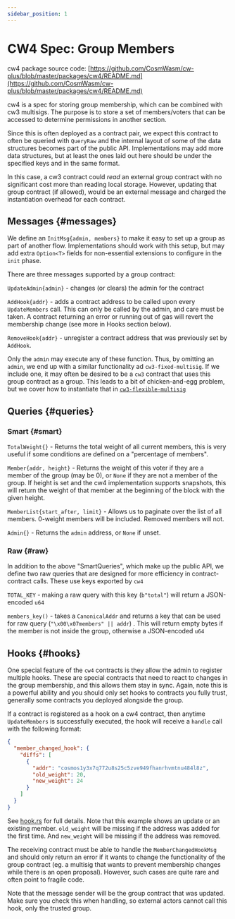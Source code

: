 ```yaml
---
sidebar_position: 1
---
```


# CW4 Spec: Group Members

cw4 package source
code: [https://github.com/CosmWasm/cw-plus/blob/master/packages/cw4/README.md](https://github.com/CosmWasm/cw-plus/blob/master/packages/cw4/README.md)

cw4 is a spec for storing group membership, which can be combined with cw3 multisigs. The purpose is to store a set of
members/voters that can be accessed to determine permissions in another section.

Since this is often deployed as a contract pair, we expect this contract to often be queried with `QueryRaw` and the
internal layout of some of the data structures becomes part of the public API. Implementations may add more data
structures, but at least the ones laid out here should be under the specified keys and in the same format.

In this case, a cw3 contract could *read* an external group contract with no significant cost more than reading local
storage. However, updating that group contract (if allowed), would be an external message and charged the instantiation
overhead for each contract.

## Messages {#messages}

We define an `InitMsg{admin, members}` to make it easy to set up a group as part of another flow. Implementations should
work with this setup, but may add extra `Option<T>` fields for non-essential extensions to configure in the `init`
phase.

There are three messages supported by a group contract:

`UpdateAdmin{admin}` - changes (or clears) the admin for the contract

`AddHook{addr}` - adds a contract address to be called upon every
`UpdateMembers` call. This can only be called by the admin, and care must be taken. A contract returning an error or
running out of gas will revert the membership change (see more in Hooks section below).

`RemoveHook{addr}` - unregister a contract address that was previously set by `AddHook`.

Only the `admin` may execute any of these function. Thus, by omitting an
`admin`, we end up with a similar functionality ad `cw3-fixed-multisig`. If we include one, it may often be desired to
be a `cw3` contract that uses this group contract as a group. This leads to a bit of chicken-and-egg problem, but we
cover how to instantiate that in
[`cw3-flexible-multisig`](../cw3/cw3-flex-spec.md)

## Queries {#queries}

### Smart {#smart}

`TotalWeight{}` - Returns the total weight of all current members, this is very useful if some conditions are defined on
a "percentage of members".

`Member{addr, height}` - Returns the weight of this voter if they are a member of the group (may be 0), or `None` if
they are not a member of the group. If height is set and the cw4 implementation supports snapshots, this will return the
weight of that member at the beginning of the block with the given height.

`MemberList{start_after, limit}` - Allows us to paginate over the list of all members. 0-weight members will be
included. Removed members will not.

`Admin{}` - Returns the `admin` address, or `None` if unset.

### Raw {#raw}

In addition to the above "SmartQueries", which make up the public API, we define two raw queries that are designed for
more efficiency in contract-contract calls. These use keys exported by `cw4`

`TOTAL_KEY` - making a raw query with this key (`b"total"`) will return a JSON-encoded `u64`

`members_key()` - takes a `CanonicalAddr` and returns a key that can be used for raw query (`"\x00\x07members" || addr`)
. This will return empty bytes if the member is not inside the group, otherwise a JSON-encoded `u64`

## Hooks {#hooks}

One special feature of the `cw4` contracts is they allow the admin to register multiple hooks. These are special
contracts that need to react to changes in the group membership, and this allows them stay in sync. Again, note this is
a powerful ability and you should only set hooks to contracts you fully trust, generally some contracts you deployed
alongside the group.

If a contract is registered as a hook on a cw4 contract, then anytime
`UpdateMembers` is successfully executed, the hook will receive a `handle`
call with the following format:

```json
{
  "member_changed_hook": {
    "diffs": [
      {
        "addr": "cosmos1y3x7q772u8s25c5zve949fhanrhvmtnu484l8z",
        "old_weight": 20,
        "new_weight": 24
      }
    ]
  }
}
```

See [hook.rs](https://github.com/CosmWasm/cw-plus/blob/master/packages/cw4/src/hook.rs) for full details. Note
that this example shows an update or an existing member. `old_weight` will be missing if the address was added for the
first time. And
`new_weight` will be missing if the address was removed.

The receiving contract must be able to handle the `MemberChangedHookMsg`
and should only return an error if it wants to change the functionality of the group contract (eg. a multisig that wants
to prevent membership changes while there is an open proposal). However, such cases are quite rare and often point to
fragile code.

Note that the message sender will be the group contract that was updated. Make sure you check this when handling, so
external actors cannot call this hook, only the trusted group.
